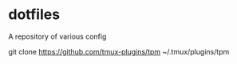 # dotfiles
A repository of various config

git clone https://github.com/tmux-plugins/tpm ~/.tmux/plugins/tpm

